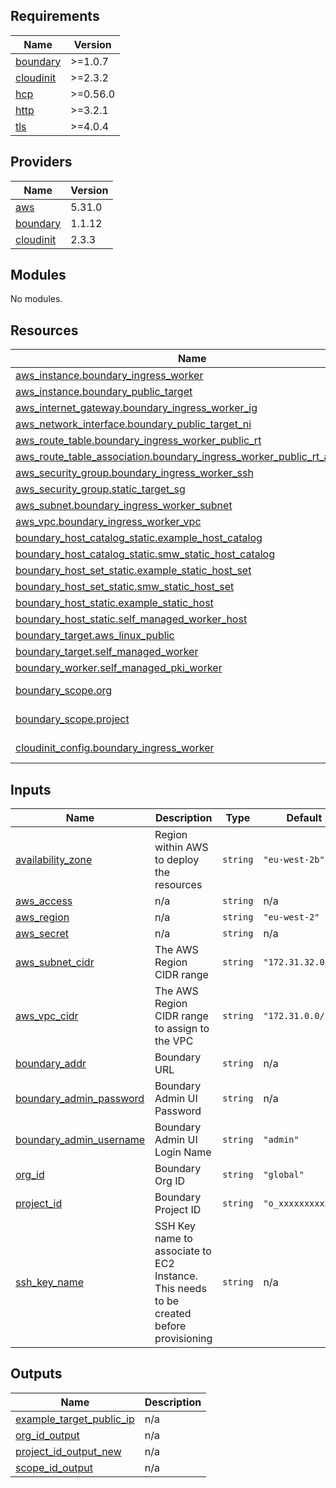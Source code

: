## Requirements

| Name | Version |
|------|---------|
| <a name="requirement_boundary"></a> [boundary](#requirement\_boundary) | >=1.0.7 |
| <a name="requirement_cloudinit"></a> [cloudinit](#requirement\_cloudinit) | >=2.3.2 |
| <a name="requirement_hcp"></a> [hcp](#requirement\_hcp) | >=0.56.0 |
| <a name="requirement_http"></a> [http](#requirement\_http) | >=3.2.1 |
| <a name="requirement_tls"></a> [tls](#requirement\_tls) | >=4.0.4 |

## Providers

| Name | Version |
|------|---------|
| <a name="provider_aws"></a> [aws](#provider\_aws) | 5.31.0 |
| <a name="provider_boundary"></a> [boundary](#provider\_boundary) | 1.1.12 |
| <a name="provider_cloudinit"></a> [cloudinit](#provider\_cloudinit) | 2.3.3 |

## Modules

No modules.

## Resources

| Name | Type |
|------|------|
| [aws_instance.boundary_ingress_worker](https://registry.terraform.io/providers/hashicorp/aws/latest/docs/resources/instance) | resource |
| [aws_instance.boundary_public_target](https://registry.terraform.io/providers/hashicorp/aws/latest/docs/resources/instance) | resource |
| [aws_internet_gateway.boundary_ingress_worker_ig](https://registry.terraform.io/providers/hashicorp/aws/latest/docs/resources/internet_gateway) | resource |
| [aws_network_interface.boundary_public_target_ni](https://registry.terraform.io/providers/hashicorp/aws/latest/docs/resources/network_interface) | resource |
| [aws_route_table.boundary_ingress_worker_public_rt](https://registry.terraform.io/providers/hashicorp/aws/latest/docs/resources/route_table) | resource |
| [aws_route_table_association.boundary_ingress_worker_public_rt_associate](https://registry.terraform.io/providers/hashicorp/aws/latest/docs/resources/route_table_association) | resource |
| [aws_security_group.boundary_ingress_worker_ssh](https://registry.terraform.io/providers/hashicorp/aws/latest/docs/resources/security_group) | resource |
| [aws_security_group.static_target_sg](https://registry.terraform.io/providers/hashicorp/aws/latest/docs/resources/security_group) | resource |
| [aws_subnet.boundary_ingress_worker_subnet](https://registry.terraform.io/providers/hashicorp/aws/latest/docs/resources/subnet) | resource |
| [aws_vpc.boundary_ingress_worker_vpc](https://registry.terraform.io/providers/hashicorp/aws/latest/docs/resources/vpc) | resource |
| [boundary_host_catalog_static.example_host_catalog](https://registry.terraform.io/providers/hashicorp/boundary/latest/docs/resources/host_catalog_static) | resource |
| [boundary_host_catalog_static.smw_static_host_catalog](https://registry.terraform.io/providers/hashicorp/boundary/latest/docs/resources/host_catalog_static) | resource |
| [boundary_host_set_static.example_static_host_set](https://registry.terraform.io/providers/hashicorp/boundary/latest/docs/resources/host_set_static) | resource |
| [boundary_host_set_static.smw_static_host_set](https://registry.terraform.io/providers/hashicorp/boundary/latest/docs/resources/host_set_static) | resource |
| [boundary_host_static.example_static_host](https://registry.terraform.io/providers/hashicorp/boundary/latest/docs/resources/host_static) | resource |
| [boundary_host_static.self_managed_worker_host](https://registry.terraform.io/providers/hashicorp/boundary/latest/docs/resources/host_static) | resource |
| [boundary_target.aws_linux_public](https://registry.terraform.io/providers/hashicorp/boundary/latest/docs/resources/target) | resource |
| [boundary_target.self_managed_worker](https://registry.terraform.io/providers/hashicorp/boundary/latest/docs/resources/target) | resource |
| [boundary_worker.self_managed_pki_worker](https://registry.terraform.io/providers/hashicorp/boundary/latest/docs/resources/worker) | resource |
| [boundary_scope.org](https://registry.terraform.io/providers/hashicorp/boundary/latest/docs/data-sources/scope) | data source |
| [boundary_scope.project](https://registry.terraform.io/providers/hashicorp/boundary/latest/docs/data-sources/scope) | data source |
| [cloudinit_config.boundary_ingress_worker](https://registry.terraform.io/providers/hashicorp/cloudinit/latest/docs/data-sources/config) | data source |

## Inputs

| Name | Description | Type | Default | Required |
|------|-------------|------|---------|:--------:|
| <a name="input_availability_zone"></a> [availability\_zone](#input\_availability\_zone) | Region within AWS to deploy the resources | `string` | `"eu-west-2b"` | no |
| <a name="input_aws_access"></a> [aws\_access](#input\_aws\_access) | n/a | `string` | n/a | yes |
| <a name="input_aws_region"></a> [aws\_region](#input\_aws\_region) | n/a | `string` | `"eu-west-2"` | no |
| <a name="input_aws_secret"></a> [aws\_secret](#input\_aws\_secret) | n/a | `string` | n/a | yes |
| <a name="input_aws_subnet_cidr"></a> [aws\_subnet\_cidr](#input\_aws\_subnet\_cidr) | The AWS Region CIDR range | `string` | `"172.31.32.0/24"` | no |
| <a name="input_aws_vpc_cidr"></a> [aws\_vpc\_cidr](#input\_aws\_vpc\_cidr) | The AWS Region CIDR range to assign to the VPC | `string` | `"172.31.0.0/16"` | no |
| <a name="input_boundary_addr"></a> [boundary\_addr](#input\_boundary\_addr) | Boundary URL | `string` | n/a | yes |
| <a name="input_boundary_admin_password"></a> [boundary\_admin\_password](#input\_boundary\_admin\_password) | Boundary Admin UI Password | `string` | n/a | yes |
| <a name="input_boundary_admin_username"></a> [boundary\_admin\_username](#input\_boundary\_admin\_username) | Boundary Admin UI Login Name | `string` | `"admin"` | no |
| <a name="input_org_id"></a> [org\_id](#input\_org\_id) | Boundary Org ID | `string` | `"global"` | no |
| <a name="input_project_id"></a> [project\_id](#input\_project\_id) | Boundary Project ID | `string` | `"o_xxxxxxxxxx"` | no |
| <a name="input_ssh_key_name"></a> [ssh\_key\_name](#input\_ssh\_key\_name) | SSH Key name to associate to EC2 Instance. This needs to be created before provisioning | `string` | n/a | yes |

## Outputs

| Name | Description |
|------|-------------|
| <a name="output_example_target_public_ip"></a> [example\_target\_public\_ip](#output\_example\_target\_public\_ip) | n/a |
| <a name="output_org_id_output"></a> [org\_id\_output](#output\_org\_id\_output) | n/a |
| <a name="output_project_id_output_new"></a> [project\_id\_output\_new](#output\_project\_id\_output\_new) | n/a |
| <a name="output_scope_id_output"></a> [scope\_id\_output](#output\_scope\_id\_output) | n/a |
